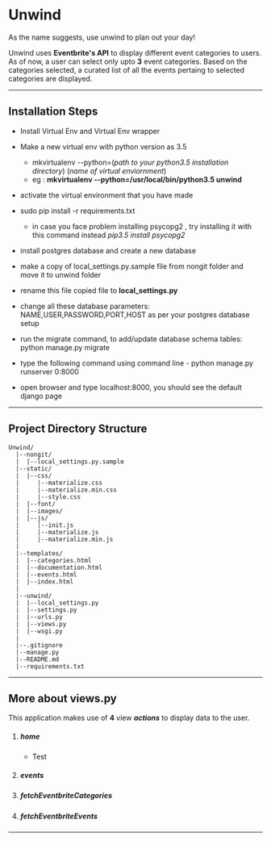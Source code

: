 # Unwind
As the name suggests, use unwind to plan out your day!

Unwind uses **Eventbrite's API** to display different event categories to users. As of now, a user can select only upto **3** event categories. Based on the categories selected, a curated list of all the events pertaing to selected categories are displayed.

---

## Installation Steps

- Install Virtual Env and Virtual Env wrapper

- Make a new virtual env with python version as 3.5
	
	- mkvirtualenv --python=(*path to your python3.5 installation directory*) (*name of virtual enviornment*)
	- eg : **mkvirtualenv --python=/usr/local/bin/python3.5 unwind**

- activate the virtual environment that you have made

- sudo pip install -r requirements.txt
	
	- in case you face problem installing psycopg2 , try installing it with this command instead _pip3.5_ _install_ _psycopg2_

- install postgres database and create a new database

- make a copy of local_settings.py.sample file from nongit folder and move it to unwind folder

- rename this file copied file to **local_settings.py** 

- change all these database parameters: NAME,USER,PASSWORD,PORT,HOST as per your postgres database setup

- run the migrate command, to add/update database schema tables: python manage.py migrate 

- type the following command using command line - python manage.py runserver 0:8000 

- open browser and type localhost:8000, you should see the default django page

---

## Project Directory Structure
	
	Unwind/
      |--nongit/
      |  |--local_settings.py.sample
      |--static/
      |  |--css/
      |     |--materialize.css
      |     |--materialize.min.css
      |     |--style.css
      |  |--font/
      |  |--images/
      |  |--js/
      |     |--init.js
      |     |--materialize.js
      |     |--materialize.min.js
      |
      |--templates/
      |  |--categories.html
      |  |--documentation.html
      |  |--events.html
      |  |--index.html
      |
      |--unwind/
      |  |--local_settings.py
      |  |--settings.py
      |  |--urls.py
      |  |--views.py
      |  |--wsgi.py
      |
      |--.gitignore
      |--manage.py
      |--README.md
      |--requirements.txt
---

## More about views.py

This application makes use of **4** view **_actions_** to display data to the user.
1. ##### home
	- Test
2. ##### events
3. ##### fetchEventbriteCategories
4. ##### fetchEventbriteEvents
	 
---
